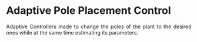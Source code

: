 # Adaptive Pole Placement Control
<p align=justify> Adaptive Controllers made to change the poles of the plant to the desired ones while at the same time estimating its parameters. <br> </p>
